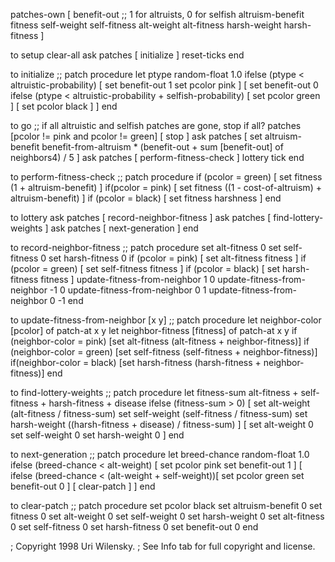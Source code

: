 patches-own [
  benefit-out                 ;; 1 for altruists, 0 for selfish
  altruism-benefit
  fitness
  self-weight self-fitness
  alt-weight alt-fitness
  harsh-weight harsh-fitness
]

to setup
  clear-all
  ask patches [ initialize ]
  reset-ticks
end

to initialize  ;; patch procedure
  let ptype random-float 1.0
  ifelse (ptype < altruistic-probability) [
    set benefit-out 1
    set pcolor pink
  ] [
    set benefit-out 0
    ifelse (ptype < altruistic-probability + selfish-probability) [
      set pcolor green
    ] [
      set pcolor black
    ]
  ]
end

to go
  ;; if all altruistic and selfish patches are gone, stop
  if all? patches [pcolor != pink and pcolor != green]
    [ stop ]
  ask patches [
    set altruism-benefit   benefit-from-altruism * (benefit-out + sum [benefit-out] of neighbors4) / 5
  ]
  ask patches [
    perform-fitness-check
  ]
  lottery
  tick
end

to perform-fitness-check  ;; patch procedure
  if (pcolor = green) [
    set fitness (1 + altruism-benefit)
  ]
  if(pcolor = pink) [
    set fitness ((1 - cost-of-altruism) + altruism-benefit)
  ]
  if (pcolor = black) [
    set fitness harshness
  ]
end

to lottery
  ask patches [ record-neighbor-fitness ]
  ask patches [ find-lottery-weights ]
  ask patches [ next-generation ]
end

to record-neighbor-fitness  ;; patch procedure
  set alt-fitness 0
  set self-fitness 0
  set harsh-fitness 0
  if (pcolor = pink) [
    set alt-fitness fitness
  ]
  if (pcolor = green) [
    set self-fitness fitness
  ]
  if (pcolor = black) [
    set harsh-fitness fitness
  ]
  update-fitness-from-neighbor 1 0
  update-fitness-from-neighbor -1 0
  update-fitness-from-neighbor 0 1
  update-fitness-from-neighbor 0 -1
end

to update-fitness-from-neighbor [x y]  ;; patch procedure
  let neighbor-color [pcolor] of patch-at x y
  let neighbor-fitness [fitness] of patch-at x y
  if (neighbor-color = pink)
    [set alt-fitness (alt-fitness + neighbor-fitness)]
  if (neighbor-color = green)
    [set self-fitness (self-fitness + neighbor-fitness)]
  if(neighbor-color = black)
    [set harsh-fitness (harsh-fitness + neighbor-fitness)]
end

to find-lottery-weights ;; patch procedure
  let fitness-sum alt-fitness + self-fitness + harsh-fitness + disease
  ifelse (fitness-sum > 0) [
    set alt-weight (alt-fitness / fitness-sum)
    set self-weight (self-fitness / fitness-sum)
    set harsh-weight ((harsh-fitness + disease) / fitness-sum)
  ] [
    set alt-weight 0
    set self-weight 0
    set harsh-weight 0
  ]
end

to next-generation ;; patch procedure
  let breed-chance random-float 1.0
  ifelse (breed-chance < alt-weight) [
    set pcolor pink
    set benefit-out 1
  ] [
    ifelse (breed-chance < (alt-weight + self-weight))[
      set pcolor green
      set benefit-out 0
    ] [
      clear-patch
    ]
  ]
end

to clear-patch ;; patch procedure
  set pcolor black
  set altruism-benefit 0
  set fitness 0
  set alt-weight 0
  set self-weight 0
  set harsh-weight 0
  set alt-fitness 0
  set self-fitness 0
  set harsh-fitness 0
  set benefit-out 0
end


; Copyright 1998 Uri Wilensky.
; See Info tab for full copyright and license.